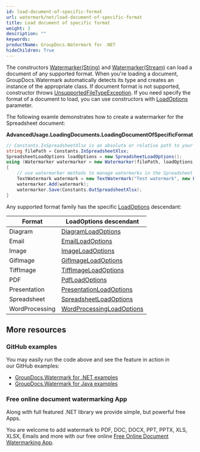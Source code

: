 ```yaml
---
id: load-document-of-specific-format
url: watermark/net/load-document-of-specific-format
title: Load document of specific format
weight: 3
description: ""
keywords: 
productName: GroupDocs.Watermark for .NET
hideChildren: True
---
```

The constructors [Watermarker(String)](https://apireference.groupdocs.com/net/watermark/groupdocs.watermark/watermarker/constructors/4) and [Watermarker(Stream)](https://apireference.groupdocs.com/net/watermark/groupdocs.watermark/watermarker/constructors/main) can load a document of any supported format. When you're loading a document, GroupDocs.Watermark automatically detects its type and creates an instance of the appropriate class. If document format is not supported, constructor throws [UnsupportedFileTypeException](https://apireference.groupdocs.com/net/watermark/groupdocs.watermark.exceptions/unsupportedfiletypeexception). If you need specify the format of a document to load, you can use constructors with [LoadOptions](https://apireference.groupdocs.com/net/watermark/groupdocs.watermark.options/loadoptions) parameter.

The following examle demonstrates how to create a watermarker for the Spreadsheet document:

**AdvancedUsage.LoadingDocuments.LoadingDocumentOfSpecificFormat**

```csharp
// Constants.InSpreadsheetXlsx is an absolute or relative path to your document. Ex: @"C:\Docs\spreadsheet.xlsx"
string filePath = Constants.InSpreadsheetXlsx;
SpreadsheetLoadOptions loadOptions = new SpreadsheetLoadOptions();
using (Watermarker watermarker = new Watermarker(filePath, loadOptions))
{
    // use watermarker methods to manage watermarks in the Spreadsheet document
    TextWatermark watermark = new TextWatermark("Test watermark", new Font("Arial", 12));
    watermarker.Add(watermark);
    watermarker.Save(Constants.OutSpreadsheetXlsx);
}

```

Any supported format family has the specific [LoadOptions](https://apireference.groupdocs.com/net/watermark/groupdocs.watermark.options/loadoptions) descendant:

| Format | LoadOptions descendant |
| --- | --- |
| Diagram | [DiagramLoadOptions](https://apireference.groupdocs.com/net/watermark/groupdocs.watermark.options.diagram/diagramloadoptions) |
| Email | [EmailLoadOptions](https://apireference.groupdocs.com/net/watermark/groupdocs.watermark.options.email/emailloadoptions) |
| Image | [ImageLoadOptions](https://apireference.groupdocs.com/net/watermark/groupdocs.watermark.options.image/imageloadoptions) |
| GifImage | [GifImageLoadOptions](https://apireference.groupdocs.com/net/watermark/groupdocs.watermark.options.image/gifimageloadoptions) |
| TiffImage | [TiffImageLoadOptions](https://apireference.groupdocs.com/net/watermark/groupdocs.watermark.options.image/tiffimageloadoptions) |
| PDF | [PdfLoadOptions](https://apireference.groupdocs.com/net/watermark/groupdocs.watermark.options.pdf/pdfloadoptions) |
| Presentation | [PresentationLoadOptions](https://apireference.groupdocs.com/net/watermark/groupdocs.watermark.options.presentation/presentationloadoptions) |
| Spreadsheet | [SpreadsheetLoadOptions](https://apireference.groupdocs.com/net/watermark/groupdocs.watermark.options.spreadsheet/spreadsheetloadoptions) |
| WordProcessing | [WordProcessingLoadOptions](https://apireference.groupdocs.com/net/watermark/groupdocs.watermark.options.wordprocessing/wordprocessingloadoptions) |

## More resources

### GitHub examples

You may easily run the code above and see the feature in action in our GitHub examples:

* [GroupDocs.Watermark for .NET examples](https://github.com/groupdocs-watermark/GroupDocs.Watermark-for-.NET)
* [GroupDocs.Watermark for Java examples](https://github.com/groupdocs-watermark/GroupDocs.Watermark-for-Java)

### Free online document watermarking App

Along with full featured .NET library we provide simple, but powerful free Apps.

You are welcome to add watermark to PDF, DOC, DOCX, PPT, PPTX, XLS, XLSX, Emails and more with our free online [Free Online Document Watermarking App](https://products.groupdocs.app/watermark).
